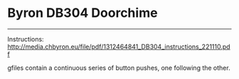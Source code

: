 # Byron DB304 Doorchime
---
Instructions: http://media.chbyron.eu/file/pdf/1312464841_DB304_instructions_221110.pdf

gfiles contain a continuous series of button pushes, one following the other.
